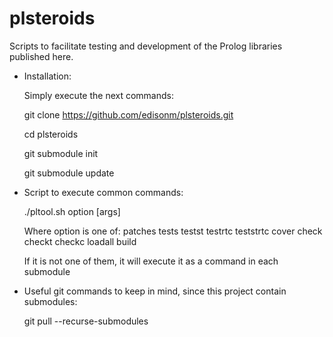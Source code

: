 # plsteroids
Scripts to facilitate testing and development of the Prolog libraries published here.

* Installation:
  
  Simply execute the next commands:

  git clone https://github.com/edisonm/plsteroids.git
  
  cd plsteroids

  git submodule init

  git submodule update

* Script to execute common commands:

  ./pltool.sh option [args]

  Where option is one of:
    patches tests testst testrtc teststrtc cover check checkt checkc loadall build

  If it is not one of them, it will execute it as a command in each submodule

* Useful git commands to keep in mind, since this project contain submodules:

  git pull --recurse-submodules
